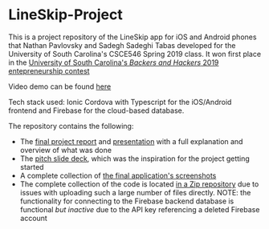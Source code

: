# LineSkip-Project

This is a project repository of the LineSkip app for iOS and Android phones that Nathan Pavlovsky and
Sadegh Sadeghi Tabas developed for the University of South Carolina's CSCE546 Spring 2019 class.
It won first place in the [University of South Carolina's _Backers and Hackers_ 2019 entepreneurship contest](https://www.cse.sc.edu/news/news/2019-backers-and-hackers-winners)

Video demo can be found [here](https://youtu.be/9enQzGKMnsM)

Tech stack used: Ionic Cordova with Typescript for the iOS/Android frontend and Firebase for the cloud-based database.

The repository contains the following:
- The [final project report](https://github.com/secnate/LineSkip-Project/blob/main/LineSkip%20Project%20Report.pdf) and [presentation](https://github.com/secnate/LineSkip-Project/blob/main/LINEUP_PITCH.pptx) with a full explanation and overview of what was done
- The [pitch slide deck](https://github.com/secnate/LineSkip-Project/blob/main/LINEUP_PITCH.pptx), which was the inspiration for the project getting started
- A complete collection of [the final application's screenshots](https://github.com/secnate/LineSkip-Project/tree/main/Screenshots)
- The complete collection of the code is located [in a Zip repository](https://github.com/secnate/LineSkip-Project/tree/main/Screenshots) due to issues with uploading such a large number of files directly. NOTE: the functionality for connecting to the Firebase backend database is functional *but inactive* due to the API key referencing a deleted Firebase account
